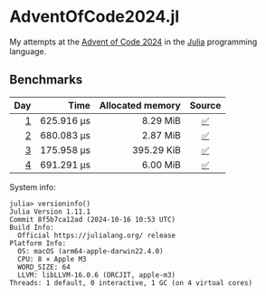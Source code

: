 # AdventOfCode2024.jl
My attempts at the [Advent of Code 2024](https://adventofcode.com/2024) in the [Julia](https://julialang.org/) programming language.

## Benchmarks

| Day | Time | Allocated memory | Source |
|----:|-----:|-----------------:|:------:|
| [1](https://adventofcode.com/2024/day/1) | 625.916 μs | 8.29 MiB | [:white_check_mark:](https://github.com/fgittins/AdventOfCode2024.jl/blob/main/src/day01.jl) |
| [2](https://adventofcode.com/2024/day/2) | 680.083 μs | 2.87 MiB | [:white_check_mark:](https://github.com/fgittins/AdventOfCode2024.jl/blob/main/src/day02.jl) |
| [3](https://adventofcode.com/2024/day/3) | 175.958 μs | 395.29 KiB | [:white_check_mark:](https://github.com/fgittins/AdventOfCode2024.jl/blob/main/src/day03.jl) |
| [4](https://adventofcode.com/2024/day/4) | 691.291 μs | 6.00 MiB | [:white_check_mark:](https://github.com/fgittins/AdventOfCode2024.jl/blob/main/src/day04.jl) |

System info:

```julia-repl
julia> versioninfo()
Julia Version 1.11.1
Commit 8f5b7ca12ad (2024-10-16 10:53 UTC)
Build Info:
  Official https://julialang.org/ release
Platform Info:
  OS: macOS (arm64-apple-darwin22.4.0)
  CPU: 8 × Apple M3
  WORD_SIZE: 64
  LLVM: libLLVM-16.0.6 (ORCJIT, apple-m3)
Threads: 1 default, 0 interactive, 1 GC (on 4 virtual cores)
```
